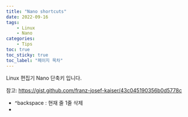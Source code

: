 ```yaml
---
title: "Nano shortcuts"
date: 2022-09-16
tags:
    - Linux
    - Nano
categories: 
    - Tips
toc: true
toc_sticky: true
toc_label: "페이지 목차"
---
```


Linux 편집기 Nano 단축키 입니다. 

참고: https://gist.github.com/franz-josef-kaiser/43c045190356b0d5778c



- ^backspace : 현재 줄 1줄 삭제
- 

